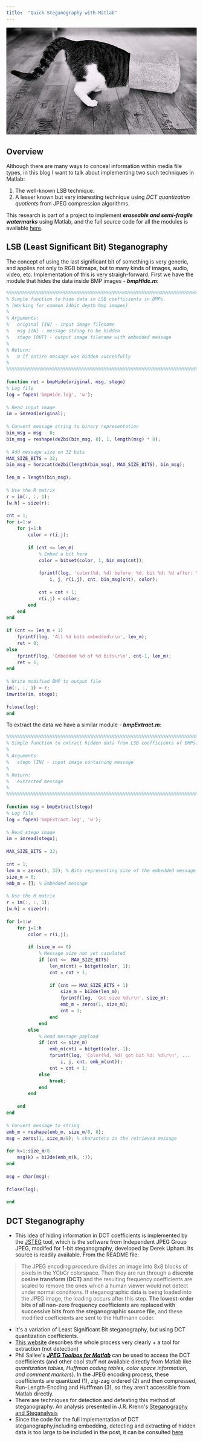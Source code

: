 ```yaml
---
title:  "Quick Steganography with Matlab"
---
```


![Logo](/assets/images/hidden.jpg)

## Overview
Although there are many ways to conceal information within media file types, in this blog I want to talk about implementing two such techniques in Matlab: 
1. The well-known LSB technique.
2. A lesser known but very interesting technique using *DCT quantization quotients* from JPEG compression algorithms.

This research is part of a project to implement __*eraseable and semi-fragile watermarks*__ using Matlab, and the full source code for all the modules is available [here](https://github.com/livz/watermark-steg).

## LSB (Least Significant Bit) Steganography

The concept of using the last significant bit of something is very generic, and applies not only to RGB bitmaps, but to many kinds of  images, audio, video, etc. Implementation of this is very straigh-forward. First we have the module that hides the data inside BMP images - __*bmpHide.m*__:
```matlab
%%%%%%%%%%%%%%%%%%%%%%%%%%%%%%%%%%%%%%%%%%%%%%%%%%%%%%%%%%%%%%%%%%%%%%%%%%%
% Simple function to hide data in LSB coefficients in BMPs.
% (Working for common 24bit depth bmp images)
%
% Arguments:
%   original [IN] - input image filename
%   msg [IN] - message string to be hidden
%   stego [OUT] - output image filename with embedded message
%
% Return:
%   0 if entire message was hidden succesfully
%
%%%%%%%%%%%%%%%%%%%%%%%%%%%%%%%%%%%%%%%%%%%%%%%%%%%%%%%%%%%%%%%%%%%%%%%%%%%

function ret = bmpHide(original, msg, stego)
% Log file
log = fopen('bmpHide.log', 'w');

% Read input image
im = imread(original);

% Convert message string to binary representation
bin_msg = msg - 0;
bin_msg = reshape(de2bi(bin_msg, 8), 1, length(msg) * 8);

% Add message size on 32 bits
MAX_SIZE_BITS = 32;
bin_msg = horzcat(de2bi(length(bin_msg), MAX_SIZE_BITS), bin_msg);

len_m = length(bin_msg);

% Use the R matrix
r = im(:, :, 1);
[w,h] = size(r);

cnt = 1;
for i=1:w
    for j=1:h
        color = r(i,j);
        
        if (cnt <= len_m)
            % Embed a bit here
            color = bitset(color, 1, bin_msg(cnt));
            
            fprintf(log, 'color(%d, %d) before: %d, bit %d: %d after: %d\r\n', ...
                i, j, r(i,j), cnt, bin_msg(cnt), color);
            
            cnt = cnt + 1;
            r(i,j) = color;
        end
    end
end

if (cnt == len_m + 1)
    fprintf(log, 'All %d bits embedded\r\n', len_m);
    ret = 0;
else
    fprintf(log, 'Embedded %d of %d bits\r\n', cnt-1, len_m);
    ret = 1;
end

% Write modified BMP to output file
im(:, :, 1) = r;
imwrite(im, stego);

fclose(log);
end
```

To extract the data we have a similar module - __*bmpExtract.m*__:
```matlab
%%%%%%%%%%%%%%%%%%%%%%%%%%%%%%%%%%%%%%%%%%%%%%%%%%%%%%%%%%%%%%%%%%%%%%%%%%%
% Simple function to extract hidden data from LSB coefficients of BMPs.
%
% Arguments:
%   stego [IN] - input image containing message
%
% Return:
%   extracted message
%
%%%%%%%%%%%%%%%%%%%%%%%%%%%%%%%%%%%%%%%%%%%%%%%%%%%%%%%%%%%%%%%%%%%%%%%%%%%

function msg = bmpExtract(stego)
% Log file
log = fopen('bmpExtract.log', 'w');

% Read stego image
im = imread(stego);

MAX_SIZE_BITS = 32;

cnt = 1;
len_m = zeros(1, 32); % Bits representing size of the embedded message
size_m = 0;
emb_m = []; % Embedded message

% Use the R matrix
r = im(:, :, 1);
[w,h] = size(r);

for i=1:w
    for j=1:h
        color = r(i,j);
        
        if (size_m == 0)
            % Message size not yet caculated
            if (cnt <=  MAX_SIZE_BITS)
                len_m(cnt) = bitget(color, 1);
                cnt = cnt + 1;
                
                if (cnt == MAX_SIZE_BITS + 1)
                    size_m = bi2de(len_m);
                    fprintf(log, 'Got size %d\r\n', size_m);
                    emb_m = zeros(1, size_m);
                    cnt = 1;
                end
            end
        else
            % Read message payload
            if (cnt <= size_m)
                emb_m(cnt) = bitget(color, 1);
                fprintf(log, 'Color(%d, %d) got bit %d: %d\r\n', ...
                    i, j, cnt, emb_m(cnt));
                cnt = cnt + 1;
            else
                break;
            end
        end
        
    end
end

% Convert message to string
emb_m = reshape(emb_m, size_m/8, 8);
msg = zeros(1, size_m/8); % characters in the retrieved message

for k=1:size_m/8
    msg(k) = bi2de(emb_m(k, :));
end

msg = char(msg);

fclose(log);

end
```



## DCT Steganography
* This idea of hiding information in DCT coefficients is implemented by the [JSTEG](https://zooid.org/~paul/crypto/jsteg/) tool, which is the software from Independent JPEG Group JPEG, modifed for 1-bit steganography, developed by Derek Upham. Its  source is readily available. From the README file:
> The JPEG encoding procedure divides an image into 8x8 blocks of pixels in the YCbCr colorspace.  Then they are run through a __discrete cosine transform (DCT)__ and the resulting frequency coefficients are scaled to remove the ones which a human viewer would not detect under normal conditions.  If steganographic data is being loaded into the JPEG image, the loading occurs after this step.  __The lowest-order bits of all non-zero frequency coefficients are replaced with successive bits from the steganographic source file__, and these modified coefficients are sent to the Huffmann coder.
* It's a variation of Least Significant Bit steganography, but using DCT quantization coefficients.
* [This website](http://www.guillermito2.net/stegano/jsteg/index.html) describes the whole process very clearly + a tool for extraction (not detection)
* Phil Sallee's [**_JPEG Toolbox for Matlab_**](http://www.philsallee.com/jpegtbx/index.html) can be used to access the DCT coefficients (and other cool stuff not available directly from Matlab  like _quantization tables, Huffman coding tables, color space information, and comment markers_). In the JPEG encoding process, these coefficients are quantized (1), zig-zag ordered (2) and then compressed, Run-Length-Encding and Hufffman (3), so they aren't accessible from Matlab directly. 
* There are techniques for detection and defeating this method of steganography. An analysis presented in J.R. Krenn's [Steganography and Steganalysis](http://www.krenn.nl/univ/cry/steg/article.pdf)
* Since the code for the full implementation of DCT steganography,including embedding, detecting and extracting of hidden data is too large to be included in the post, it can be consulted [here](https://github.com/livz/watermark-steg)
